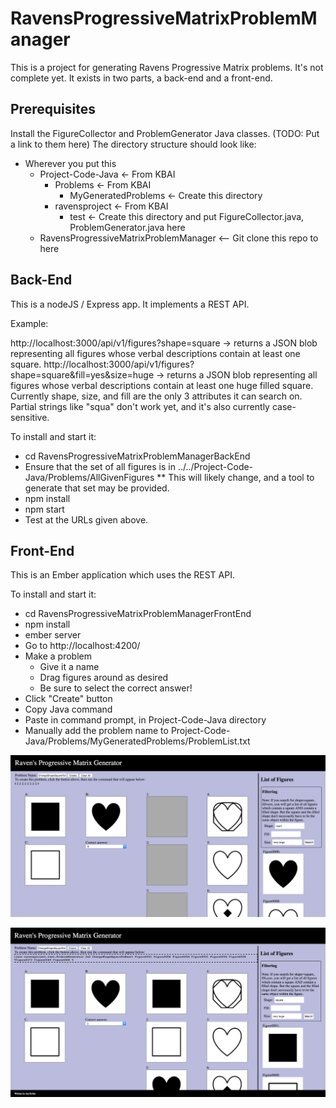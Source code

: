 # RavensProgressiveMatrixProblemManager

This is a project for generating Ravens Progressive Matrix problems.
It's not complete yet.
It exists in two parts, a back-end and a front-end.

## Prerequisites
Install the FigureCollector and ProblemGenerator Java classes. (TODO: Put a link to them here) The directory structure should look like:
* Wherever you put this
  * Project-Code-Java <- From KBAI
    * Problems <- From KBAI
      * MyGeneratedProblems <- Create this directory
    * ravensproject <- From KBAI
      * test <- Create this directory and put FigureCollector.java, ProblemGenerator.java here
  * RavensProgressiveMatrixProblemManager <-- Git clone this repo to here

## Back-End
This is a nodeJS / Express app. It implements a REST API.

Example:

http://localhost:3000/api/v1/figures?shape=square -> returns a JSON blob representing all figures whose verbal descriptions contain at least one square.
http://localhost:3000/api/v1/figures?shape=square&fill=yes&size=huge -> returns a JSON blob representing all figures whose verbal descriptions contain at least one huge filled square.
Currently shape, size, and fill are the only 3 attributes it can search on. Partial strings like "squa" don't work yet, and it's also currently case-sensitive.

To install and start it:
* cd RavensProgressiveMatrixProblemManagerBackEnd
* Ensure that the set of all figures is in ../../Project-Code-Java/Problems/AllGivenFigures
** This will likely change, and a tool to generate that set may be provided.
* npm install
* npm start
* Test at the URLs given above.

## Front-End
This is an Ember application which uses the REST API.


To install and start it:
* cd RavensProgressiveMatrixProblemManagerFrontEnd
* npm install
* ember server
* Go to http://localhost:4200/
* Make a problem
  * Give it a name
  * Drag figures around as desired
  * Be sure to select the correct answer!
* Click "Create" button
* Copy Java command
* Paste in command prompt, in Project-Code-Java directory
* Manually add the problem name to Project-Code-Java/Problems/MyGeneratedProblems/ProblemList.txt

![screenshot](https://raw.githubusercontent.com/jonkeller/RavensProgressiveMatrixProblemManager/master/img/Screen%20Shot%202016-06-05%20at%209.22.54%20AM.png?token=ACV2Bx1aVPlPgrXLKf1TsNs4VVjbDZXRks5XXXLXwA%3D%3D)

![screenshot](https://raw.githubusercontent.com/jonkeller/RavensProgressiveMatrixProblemManager/master/img/Screen%20Shot%202016-06-05%20at%209.24.24%20AM.png?token=ACV2BzC2T7pEpLS7dMQQcvtzLsZW2TyGks5XXXMIwA%3D%3D)
